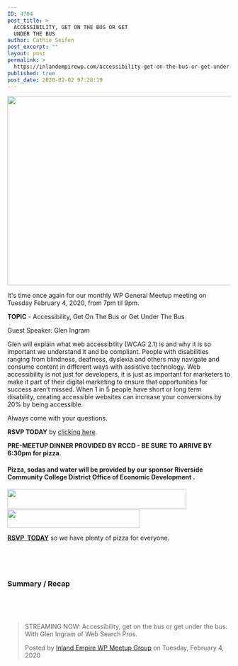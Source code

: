 ```yaml
---
ID: 4704
post_title: >
  ACCESSIBILITY, GET ON THE BUS OR GET
  UNDER THE BUS
author: Cathie Seifen
post_excerpt: ""
layout: post
permalink: >
  https://inlandempirewp.com/accessibility-get-on-the-bus-or-get-under-the-bus/
published: true
post_date: 2020-02-02 07:28:19
---
```

<img class="alignnone wp-image-4707" src="https://inlandempirewp.com/wp-content/uploads/2020/02/IEWP-Accessibility-300x169.png" alt="" width="758" height="427" />

It's time once again for our monthly WP General Meetup meeting on Tuesday February 4, 2020, from 7pm til 9pm.

<strong>TOPIC</strong> - Accessibility, Get On The Bus or Get Under The Bus

Guest Speaker: Glen Ingram

Glen will explain what web accessibility (WCAG 2.1) is and why it is so important we understand it and be compliant. People with disabilities ranging from blindness, deafness, dyslexia and others may navigate and consume content in different ways with assistive technology. Web accessibility is not just for developers, it is just as important for marketers to make it part of their digital marketing to ensure that opportunities for success aren’t missed. When 1 in 5 people have short or long term disability, creating accessible websites can increase your conversions by 20% by being accessible.

Always come with your questions.

<strong>RSVP TODAY</strong> by <a href="https://www.meetup.com/inlandempirewp/events/jpmnspybcdbgb/">clicking here</a>.

<strong>PRE-MEETUP DINNER PROVIDED BY RCCD - BE SURE TO ARRIVE BY 6:30pm for pizza.</strong>
<h4>Pizza, sodas and water will be provided by our sponsor Riverside Community College District Office of Economic Development .</h4>
<a href="http://RIVERSIDEOED.COM"><img class="alignnone wp-image-4708" src="https://inlandempirewp.com/wp-content/uploads/2020/02/RCCD-Office-of-Economic-Devel-300x32.png" alt="" width="404" height="43" /></a>                <a href="http://riversideoed.com"><img class="alignnone wp-image-4709" src="https://inlandempirewp.com/wp-content/uploads/2020/02/Riverside-Community-College-District.jpg" alt="" width="300" height="41" /></a>

<a href="https://www.meetup.com/inlandempirewp/events/jpmnspybcdbgb/"><strong>RSVP  TODAY</strong></a> so we have plenty of pizza for everyone.

&nbsp;

&nbsp;
<h3><strong>Summary / Recap</strong></h3>
&nbsp;

&nbsp;
<div class="fb-video" data-href="https://www.facebook.com/inlandempirewp/videos/179853423250340/" data-width="500" data-show-text="true"><blockquote cite="https://developers.facebook.com/inlandempirewp/videos/179853423250340/" class="fb-xfbml-parse-ignore"><a href="https://developers.facebook.com/inlandempirewp/videos/179853423250340/"></a><p>STREAMING NOW:  Accessibility, get on the bus or get under the bus. With Glen Ingram of Web Search Pros.</p>Posted by <a href="https://www.facebook.com/inlandempirewp/">Inland Empire WP Meetup Group</a> on Tuesday, February 4, 2020</blockquote></div>